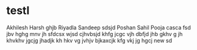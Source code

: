 # testl

Akhilesh
Harsh
ghjb
Riyadla
Sandeep
sdsjd
Poshan
Sahil
Pooja
casca
fsd
jbv
hghg
mnv
jh
sfdcsx
wjsd
cjhvbsjd
khfg
jcgc
vjh
dbfjd
jhb
gkhv
g
jh
khvkhv
jgcjg
jhadjk
kh
hkv
vg
jvhjv
bjkaxcjk
kfg
vkj
jg
hgcj
new
sd
